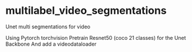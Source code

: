 # multilabel_video_segmentations
Unet multi segmentations for video

Using Pytorch torchvision Pretrain Resnet50 (coco 21 classes) for the Unet Backbone
And add a videodataloader

